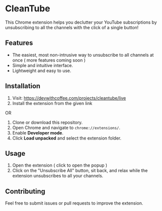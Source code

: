 # CleanTube

This Chrome extension helps you declutter your YouTube subscriptions by unsubscribing to all the channels with the click of a single button!

## Features

- The easiest, most non-intrusive way to unsubscribe to all channels at once ( more features coming soon )
- Simple and intuitive interface.
- Lightweight and easy to use.

## Installation

1. Visit: https://devwithcoffee.com/projects/cleantube/live
2. Install the extension from the given link

OR

1. Clone or download this repository.
2. Open Chrome and navigate to `chrome://extensions/`.
3. Enable **Developer mode**.
4. Click **Load unpacked** and select the extension folder.

## Usage

1. Open the extension ( click to open the popup )
2. Click on the "Unsubscribe All" button, sit back, and relax while the extension unsubscribes to all your channels.

## Contributing

Feel free to submit issues or pull requests to improve the extension.
